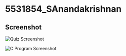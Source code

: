 # 5531854_SAnandakrishnan

## Screenshot

![Quiz Screenshot](GreatLearning_Quiz.jpg)

![C Program Screenshot](c_program.png)
